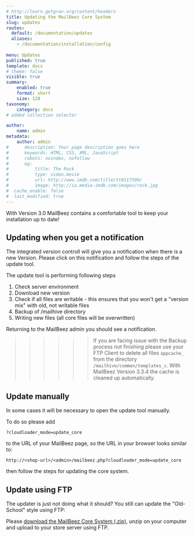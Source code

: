 ```yaml
---
# http://learn.getgrav.org/content/headers
title: Updating the MailBeez Core System
slug: updates
routes:
  default: /documentation/updates
  aliases:
    - /documentation/installation/config
  
menu: Updates
published: true
template: docs
# theme: false
visible: true
summary:
    enabled: true
    format: short
    size: 128
taxonomy:
    category: docs
# added collection selector

author:
    name: admin
metadata:
    author: admin
#      description: Your page description goes here
#      keywords: HTML, CSS, XML, JavaScript
#      robots: noindex, nofollow
#      og:
#          title: The Rock
#          type: video.movie
#          url: http://www.imdb.com/title/tt0117500/
#          image: http://ia.media-imdb.com/images/rock.jpg
#  cache_enable: false
#  last_modified: true
---
```



With Version 3.0 MailBeez contains a comfortable tool to keep your installation up to date!

## Updating when you get a notification

The integrated version controll will give you a notification when there is a new Version. Please click on this notification and follow the steps of the update tool.

The update tool is performing following steps
1. Check server environment
1. Download new version
1. Check if all files are writable - this ensures that you won't get a "version mix" with old, not writable files
1. Backup of /mailhive directory
1. Writing new files (all core files will be overwritten)

Returning to the MailBeez admin you should see a notification.

>>>>>>If you are facing issue with the Backup process not finishing please use your FTP Client to delete all files `appcache_` from the directory `/mailhive/common/templates_c`. With MailBeez Version 3.3.4 the cache is cleaned up automatically.


## Update manually

In some cases it will be necessary to open the update tool manually.

To do so please add

`?cloudloader_mode=update_core` 

to the URL of your MailBeez page, so the URL in your browser looks similar to:

`http://<shop-url>/<admin>/mailbeez.php?cloudloader_mode=update_core`

then follow the steps for updating the core system.


## Update using FTP

The updater is just not doing what it should? You still can update the "Old-School" style using FTP:

Please
[download the MailBeez Core System (.zip)](https://apps.mailbeez.com/api/public/v1/core/get), unzip on your computer and upload to your store server using FTP.